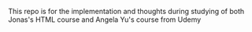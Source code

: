 This repo is for the implementation and thoughts during studying of both Jonas's HTML course and Angela Yu's course from Udemy
